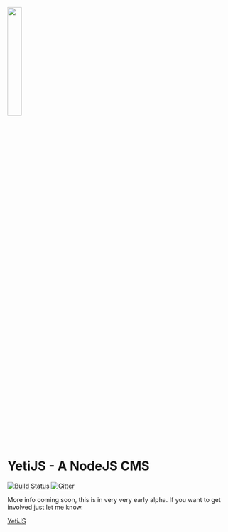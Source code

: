 <a href="http://yetijs.com"><img src="http://yetijs.com/images/yeti.svg" width="25%" height="25%"></a>
# YetiJS - A NodeJS CMS 
[![Build Status](https://travis-ci.org/Enmadaio/yeti.svg?branch=develop)](https://travis-ci.org/Enmadaio/yeti)
[![Gitter](https://badges.gitter.im/Join%20Chat.svg)](https://gitter.im/Enmadaio/yeti?utm_source=badge&utm_medium=badge&utm_campaign=pr-badge&utm_content=body_badge)

More info coming soon, this is in very very early alpha. If you want to get involved just let me know.

[YetiJS](http://yetijs.com)
